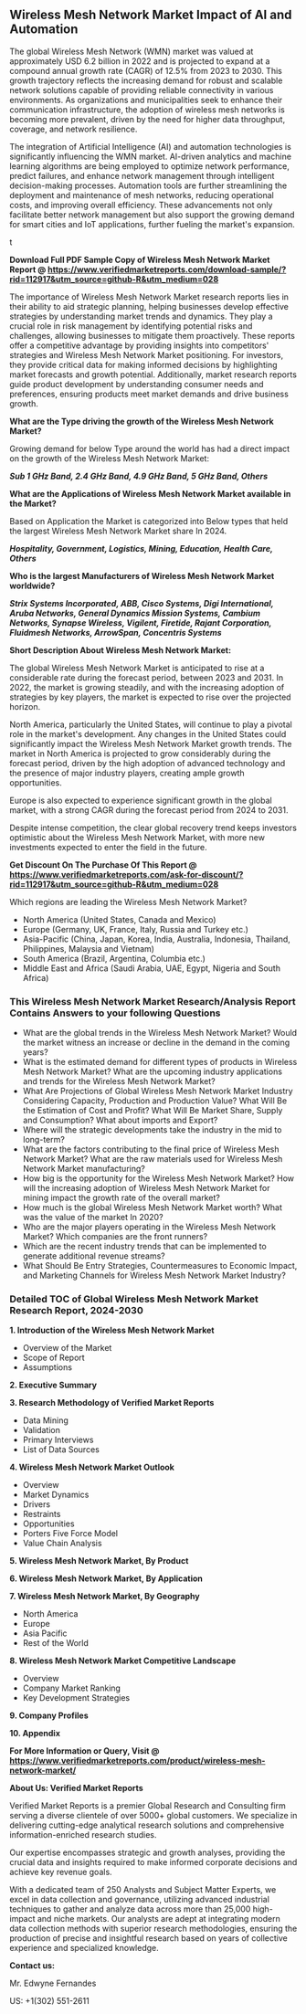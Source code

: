 <h2>Wireless Mesh Network Market Impact of AI and Automation</h2><p>The global Wireless Mesh Network (WMN) market was valued at approximately USD 6.2 billion in 2022 and is projected to expand at a compound annual growth rate (CAGR) of 12.5% from 2023 to 2030. This growth trajectory reflects the increasing demand for robust and scalable network solutions capable of providing reliable connectivity in various environments. As organizations and municipalities seek to enhance their communication infrastructure, the adoption of wireless mesh networks is becoming more prevalent, driven by the need for higher data throughput, coverage, and network resilience.</p><p>The integration of Artificial Intelligence (AI) and automation technologies is significantly influencing the WMN market. AI-driven analytics and machine learning algorithms are being employed to optimize network performance, predict failures, and enhance network management through intelligent decision-making processes. Automation tools are further streamlining the deployment and maintenance of mesh networks, reducing operational costs, and improving overall efficiency. These advancements not only facilitate better network management but also support the growing demand for smart cities and IoT applications, further fueling the market's expansion.</p>t</p><p id="" class=""><strong>Download Full PDF Sample Copy of Wireless Mesh Network Market Report @ <a href="https://www.verifiedmarketreports.com/download-sample/?rid=112917&utm_source=github-R&utm_medium=028" target="_blank">https://www.verifiedmarketreports.com/download-sample/?rid=112917&utm_source=github-R&utm_medium=028</a></strong></p><p>The importance of&nbsp;Wireless Mesh Network Market research reports lies in their ability to aid strategic planning, helping businesses develop effective strategies by understanding market trends and dynamics. They play a crucial role in risk management by identifying potential risks and challenges, allowing businesses to mitigate them proactively. These reports offer a competitive advantage by providing insights into competitors' strategies and Wireless Mesh Network Market positioning. For investors, they provide critical data for making informed decisions by highlighting market forecasts and growth potential. Additionally, market research reports guide product development by understanding consumer needs and preferences, ensuring products meet market demands and drive business growth.</p><p><strong>What are the&nbsp;Type driving the growth of the Wireless Mesh Network Market?</strong></p><p id="" class="">Growing demand for below Type around the world has had a direct impact on the growth of the Wireless Mesh Network Market:</p><em><strong>Sub 1 GHz Band, 2.4 GHz Band, 4.9 GHz Band, 5 GHz Band, Others</strong></em></p><strong>What are the&nbsp;Applications&nbsp;of Wireless Mesh Network Market available in the Market?</strong></p><p id="" class="">Based on Application the Market is categorized into Below types that held the largest Wireless Mesh Network Market share In 2024.</p><em><strong>Hospitality, Government, Logistics, Mining, Education, Health Care, Others</strong></em></p><strong>Who is the largest Manufacturers of Wireless Mesh Network Market worldwide?</strong></p><p><em><strong>Strix Systems Incorporated, ABB, Cisco Systems, Digi International, Aruba Networks, General Dynamics Mission Systems, Cambium Networks, Synapse Wireless, Vigilent, Firetide, Rajant Corporation, Fluidmesh Networks, ArrowSpan, Concentris Systems</strong></em></p><p id="" class=""><strong>Short Description About Wireless Mesh Network Market:</strong></p><p>The global Wireless Mesh Network Market is anticipated to rise at a considerable rate during the forecast period, between 2023 and 2031. In 2022, the market is growing steadily, and with the increasing adoption of strategies by key players, the market is expected to rise over the projected horizon.</p><p>North America, particularly the United States, will continue to play a pivotal role in the market's development. Any changes in the United States could significantly impact the Wireless Mesh Network Market growth trends. The market in North America is projected to grow considerably during the forecast period, driven by the high adoption of advanced technology and the presence of major industry players, creating ample growth opportunities.</p><p>Europe is also expected to experience significant growth in the global market, with a strong CAGR during the forecast period from 2024 to 2031.</p><p>Despite intense competition, the clear global recovery trend keeps investors optimistic about the Wireless Mesh Network Market, with more new investments expected to enter the field in the future.</p><p id="" class=""><strong>Get Discount On The Purchase Of This Report @ <a href="https://www.verifiedmarketreports.com/ask-for-discount/?rid=112917&utm_source=github-R&utm_medium=028" target="_blank">https://www.verifiedmarketreports.com/ask-for-discount/?rid=112917&utm_source=github-R&utm_medium=028</a></strong></p>Which regions are leading the Wireless Mesh Network Market?</p><ul><li>North America (United States, Canada and Mexico)</li><li>Europe (Germany, UK, France, Italy, Russia and Turkey etc.)</li><li>Asia-Pacific (China, Japan, Korea, India, Australia, Indonesia, Thailand, Philippines, Malaysia and Vietnam)</li><li>South America (Brazil, Argentina, Columbia etc.)</li><li>Middle East and Africa (Saudi Arabia, UAE, Egypt, Nigeria and South Africa)</li></ul><h3 id="" class="">This Wireless Mesh Network Market Research/Analysis Report Contains Answers to your following Questions</h3><ul><li>What are the global trends in the Wireless Mesh Network Market? Would the market witness an increase or decline in the demand in the coming years?</li><li>What is the estimated demand for different types of products in Wireless Mesh Network Market? What are the upcoming industry applications and trends for the Wireless Mesh Network Market?</li><li>What Are Projections of Global Wireless Mesh Network Market Industry Considering Capacity, Production and Production Value? What Will Be the Estimation of Cost and Profit? What Will Be Market Share, Supply and Consumption? What about imports and Export?</li><li>Where will the strategic developments take the industry in the mid to long-term?</li><li>What are the factors contributing to the final price of Wireless Mesh Network Market? What are the raw materials used for Wireless Mesh Network Market manufacturing?</li><li>How big is the opportunity for the Wireless Mesh Network Market? How will the increasing adoption of Wireless Mesh Network Market for mining impact the growth rate of the overall market?</li><li>How much is the global Wireless Mesh Network Market worth? What was the value of the market In 2020?</li><li>Who are the major players operating in the Wireless Mesh Network Market? Which companies are the front runners?</li><li>Which are the recent industry trends that can be implemented to generate additional revenue streams?</li><li>What Should Be Entry Strategies, Countermeasures to Economic Impact, and Marketing Channels for Wireless Mesh Network Market Industry?</li></ul><h3 id="" class="">Detailed TOC of Global Wireless Mesh Network Market Research Report, 2024-2030</h3><p id="" class=""><strong>1. Introduction of the Wireless Mesh Network Market</strong></p><ul><li>Overview of the Market</li><li>Scope of Report</li><li>Assumptions</li></ul><p id="" class=""><strong>2. Executive Summary</strong></p><p id="" class=""><strong>3. Research Methodology of Verified Market Reports</strong></p><ul><li>Data Mining</li><li>Validation</li><li>Primary Interviews</li><li>List of Data Sources</li></ul><p id="" class=""><strong>4. Wireless Mesh Network Market Outlook</strong></p><ul><li>Overview</li><li>Market Dynamics</li><li>Drivers</li><li>Restraints</li><li>Opportunities</li><li>Porters Five Force Model</li><li>Value Chain Analysis</li></ul><p id="" class=""><strong>5. Wireless Mesh Network Market, By Product</strong></p><p id="" class=""><strong>6. Wireless Mesh Network Market, By Application</strong></p><p id="" class=""><strong>7. Wireless Mesh Network Market, By Geography</strong></p><ul><li>North America</li><li>Europe</li><li>Asia Pacific</li><li>Rest of the World</li></ul><p id="" class=""><strong>8. Wireless Mesh Network Market Competitive Landscape</strong></p><ul><li>Overview</li><li>Company Market Ranking</li><li>Key Development Strategies</li></ul><p id="" class=""><strong>9. Company Profiles</strong></p><p id="" class=""><strong>10. Appendix</strong></p><p id="" class=""><strong>For More Information or Query, Visit @ <a href="https://www.verifiedmarketreports.com/product/wireless-mesh-network-market/" target="_blank">https://www.verifiedmarketreports.com/product/wireless-mesh-network-market/</a></strong></p><p id="" class=""><strong>About Us: Verified Market Reports</strong></p><p id="" class="">Verified Market Reports is a premier Global Research and Consulting firm serving a diverse clientele of over 5000+ global customers. We specialize in delivering cutting-edge analytical research solutions and comprehensive information-enriched research studies.</p><p id="" class="">Our expertise encompasses strategic and growth analyses, providing the crucial data and insights required to make informed corporate decisions and achieve key revenue goals.</p><p id="" class="">With a dedicated team of 250 Analysts and Subject Matter Experts, we excel in data collection and governance, utilizing advanced industrial techniques to gather and analyze data across more than 25,000 high-impact and niche markets. Our analysts are adept at integrating modern data collection methods with superior research methodologies, ensuring the production of precise and insightful research based on years of collective experience and specialized knowledge.</p><p id="" class=""><strong>Contact us:</strong></p><p id="" class="">Mr. Edwyne Fernandes</p><p id="" class="">US: +1(302) 551-2611</p>